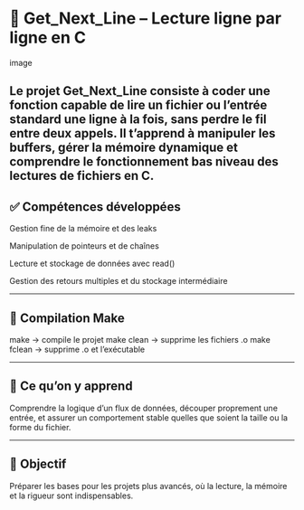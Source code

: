 # 📄 Get_Next_Line – Lecture ligne par ligne en C
image

Le projet Get_Next_Line consiste à coder une fonction capable de lire un fichier ou l’entrée standard une ligne à la fois, sans perdre le fil entre deux appels. Il t’apprend à manipuler les buffers, gérer la mémoire dynamique et comprendre le fonctionnement bas niveau des lectures de fichiers en C.
---
## ✅ Compétences développées
 Gestion fine de la mémoire et des leaks

Manipulation de pointeurs et de chaînes

Lecture et stockage de données avec read()

Gestion des retours multiples et du stockage intermédiaire

---
## 🔧 Compilation Make
make → compile le projet
make clean → supprime les fichiers .o
make fclean → supprime .o et l’exécutable

---
## 🧠 Ce qu’on y apprend
Comprendre la logique d’un flux de données, découper proprement une entrée, et assurer un comportement stable quelles que soient la taille ou la forme du fichier.

---
## 🏁 Objectif
Préparer les bases pour les projets plus avancés, où la lecture, la mémoire et la rigueur sont indispensables.
